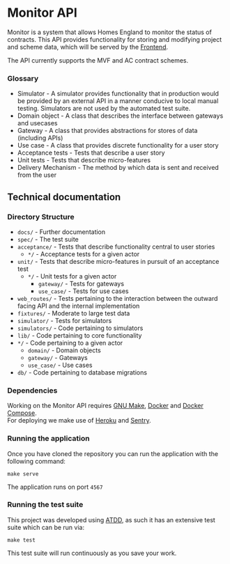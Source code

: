 # Monitor API

Monitor is a system that allows Homes England to monitor the status of contracts. This API provides functionality for storing and modifying project and scheme data, which will be served by the [Frontend](https://github.com/homes-england/monitor-frontend).  

The API currently supports the MVF and AC contract schemes.

### Glossary
 - Simulator - A simulator provides functionality that in production would be provided by an external API in a manner conducive to local manual testing. Simulators are not used by the automated test suite.
 - Domain object - A class that describes the interface between gateways and usecases  
 - Gateway - A class that provides abstractions for stores of data (including APIs)
 - Use case - A class that provides discrete functionality for a user story
 - Acceptance tests - Tests that describe a user story
 - Unit tests - Tests that describe micro-features
 - Delivery Mechanism - The method by which data is sent and received from the user

## Technical documentation

### Directory Structure
 - `docs/` - Further documentation
 - `spec/` - The test suite  
  - `acceptance/` - Tests that describe functionality central to user stories
    - `*/` - Acceptance tests for a given actor
  - `unit/` - Tests that describe micro-features in pursuit of an acceptance test
    - `*/` - Unit tests for a given actor
      - `gateway/` - Tests for gateways
      - `use_case/` - Tests for use cases
  - `web_routes/` - Tests pertaining to the interaction between the outward facing API and the internal implementation
  - `fixtures/` - Moderate to large test data
  - `simulator/` - Tests for simulators
 - `simulators/` - Code pertaining to simulators
 - `lib/` - Code pertaining to core functionality
  - `*/` - Code pertaining to a given actor
    - `domain/` - Domain objects
    - `gateway/` - Gateways
    - `use_case/` - Use cases
 - `db/` - Code pertaining to database migrations

### Dependencies
Working on the Monitor API requires [GNU Make](https://www.gnu.org/software/make/), [Docker](https://www.docker.com/) and [Docker Compose](https://docs.docker.com/compose/install/).  
For deploying we make use of [Heroku](https://heroku.com) and [Sentry](https://sentry.io/).

### Running the application

Once you have cloned the repository you can run the application with the following command:

`make serve`

The application runs on port `4567`

### Running the test suite

This project was developed using [ATDD](https://en.wikipedia.org/wiki/Acceptance_test%E2%80%93driven_development), as such it has an extensive test suite which can be run via:

`make test`

This test suite will run continuously as you save your work.
